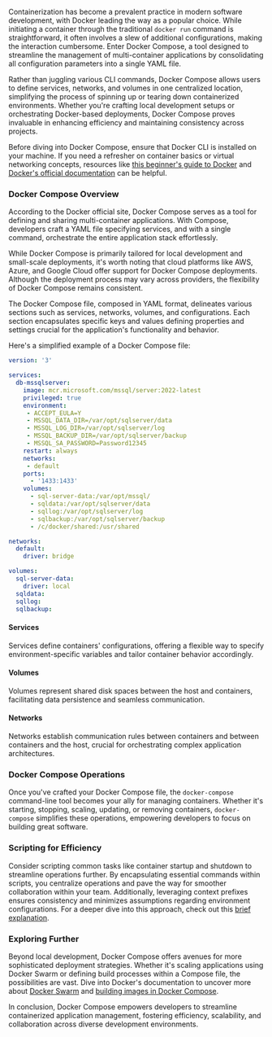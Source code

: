 Containerization has become a prevalent practice in modern software development, with Docker leading the way as a popular choice. While initiating a container through the traditional `docker run` command is straightforward, it often involves a slew of additional configurations, making the interaction cumbersome. Enter Docker Compose, a tool designed to streamline the management of multi-container applications by consolidating all configuration parameters into a single YAML file.

Rather than juggling various CLI commands, Docker Compose allows users to define services, networks, and volumes in one centralized location, simplifying the process of spinning up or tearing down containerized environments. Whether you're crafting local development setups or orchestrating Docker-based deployments, Docker Compose proves invaluable in enhancing efficiency and maintaining consistency across projects.

Before diving into Docker Compose, ensure that Docker CLI is installed on your machine. If you need a refresher on container basics or virtual networking concepts, resources like [this beginner's guide to Docker](https://dev.to/davidmm1707/docker-basics-for-beginners-49l9) and [Docker's official documentation](https://docs.docker.com/network/drivers/) can be helpful.

### Docker Compose Overview

According to the Docker official site, Docker Compose serves as a tool for defining and sharing multi-container applications. With Compose, developers craft a YAML file specifying services, and with a single command, orchestrate the entire application stack effortlessly.

While Docker Compose is primarily tailored for local development and small-scale deployments, it's worth noting that cloud platforms like AWS, Azure, and Google Cloud offer support for Docker Compose deployments. Although the deployment process may vary across providers, the flexibility of Docker Compose remains consistent.

The Docker Compose file, composed in YAML format, delineates various sections such as services, networks, volumes, and configurations. Each section encapsulates specific keys and values defining properties and settings crucial for the application's functionality and behavior.

Here's a simplified example of a Docker Compose file:

```yaml
version: '3'

services:
  db-mssqlserver:
    image: mcr.microsoft.com/mssql/server:2022-latest
    privileged: true
    environment:
     - ACCEPT_EULA=Y
     - MSSQL_DATA_DIR=/var/opt/sqlserver/data
     - MSSQL_LOG_DIR=/var/opt/sqlserver/log
     - MSSQL_BACKUP_DIR=/var/opt/sqlserver/backup
     - MSSQL_SA_PASSWORD=Password12345
    restart: always
    networks:
     - default
    ports:
      - '1433:1433'
    volumes:
      - sql-server-data:/var/opt/mssql/
      - sqldata:/var/opt/sqlserver/data
      - sqllog:/var/opt/sqlserver/log
      - sqlbackup:/var/opt/sqlserver/backup
      - /c/docker/shared:/usr/shared

networks:
  default:
    driver: bridge

volumes:
  sql-server-data:
    driver: local
  sqldata:
  sqllog:
  sqlbackup:
```

#### Services

Services define containers' configurations, offering a flexible way to specify environment-specific variables and tailor container behavior accordingly.

#### Volumes

Volumes represent shared disk spaces between the host and containers, facilitating data persistence and seamless communication.

#### Networks

Networks establish communication rules between containers and between containers and the host, crucial for orchestrating complex application architectures.

### Docker Compose Operations

Once you've crafted your Docker Compose file, the `docker-compose` command-line tool becomes your ally for managing containers. Whether it's starting, stopping, scaling, updating, or removing containers, `docker-compose` simplifies these operations, empowering developers to focus on building great software.

### Scripting for Efficiency

Consider scripting common tasks like container startup and shutdown to streamline operations further. By encapsulating essential commands within scripts, you centralize operations and pave the way for smoother collaboration within your team. Additionally, leveraging context prefixes ensures consistency and minimizes assumptions regarding environment configurations. For a deeper dive into this approach, check out this [brief explanation](https://medium.com/devops-dev/docker-contexts-simplifying-remote-operations-47f462c14dd9).

### Exploring Further

Beyond local development, Docker Compose offers avenues for more sophisticated deployment strategies. Whether it's scaling applications using Docker Swarm or defining build processes within a Compose file, the possibilities are vast. Dive into Docker's documentation to uncover more about [Docker Swarm](https://docs.docker.com/engine/swarm/swarm-tutorial/create-swarm/) and [building images in Docker Compose](https://docs.docker.com/compose/compose-file/build/).

In conclusion, Docker Compose empowers developers to streamline containerized application management, fostering efficiency, scalability, and collaboration across diverse development environments.
